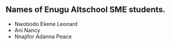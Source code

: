## Names of Enugu Altschool SME students.

- Nwobodo Ekene Leonard
- Ani Nancy 
- Nnajifor Adanna Peace